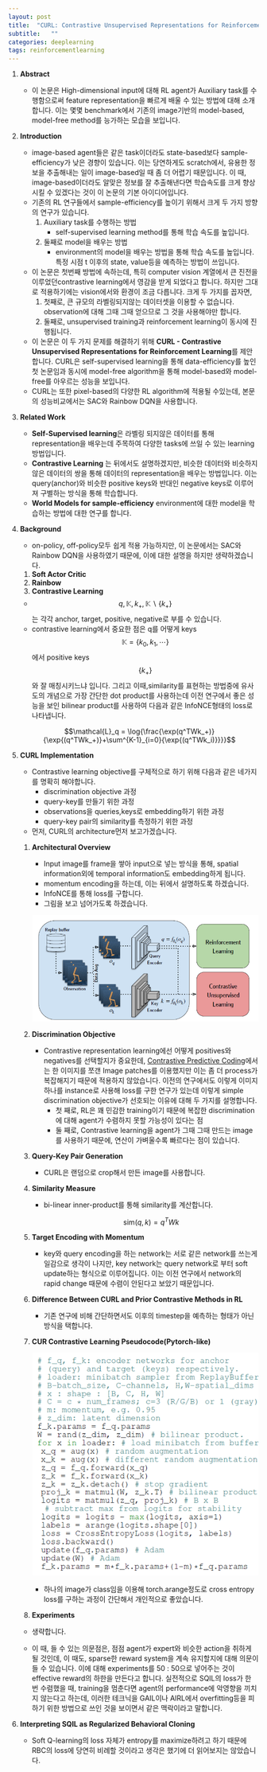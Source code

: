 ```yaml
---
layout: post
title:  "CURL: Contrastive Unsupervised Representations for Reinforcement Learning 논문 리뷰 및 설명"
subtitle:   ""
categories: deeplearning
tags: reinforcementlearning
---
```

1. **Abstract** 
    - 이 논문은 High-dimensional input에 대해 RL agent가 Auxiliary task를 수행함으로써 feature representation을 빠르게 배울 수 있는 방법에 대해 소개합니다. 이는 몇몇 benchmark에서 기존의 image기반의 model-based, model-free method를 능가하는 모습을 보입니다.
2. **Introduction**
    - image-based agent들은 같은 task이더라도 state-based보다 sample-efficiency가 낮은 경향이 있습니다. 이는 당연하게도 scratch에서, 유용한 정보을 추출해내는 일이 image-based일 때 좀 더 어렵기 때문입니다. 이 때, image-based이더라도 알맞은 정보를 잘 추출해낸다면 학습속도를 크게 향상시킬 수 있겠다는 것이 이 논문의 기본 아이디어입니다.
    - 기존의 RL 연구들에서 sample-efficiency를 높이기 위해서 크게 두 가지 방향의 연구가 있습니다.
        1. Auxiliary task를 수행하는 방법
            - self-supervised learning method를 통해 학습 속도를 높입니다.
        2. 둘째로 model을 배우는 방법
            - environment의 model을 배우는 방법을 통해 학습 속도를 높입니다. 특정 시점 t 이후의 state, value등을 예측하는 방법이 쓰입니다.
    - 이 논문은 첫번째 방법에 속하는데, 특히 computer vision 계열에서 큰 진전을 이루었던contrastive learning에서 영감을 받게 되었다고 합니다. 하지만 그대로 적용하기에는 vision에서와 환경이 조금 다릅니다. 크게 두 가지를 꼽자면,
        1. 첫째로, 큰 규모의 라벨링되지않는 데이터셋을 이용할 수 없습니다. observation에 대해 그때 그때 얻으므로 그 것을 사용해야만 합니다.
        2. 둘째로, unsupervised training과 reinforcement learning이 동시에 진행됩니다.
    - 이 논문은 이 두 가지 문제를 해결하기 위해 **CURL - Contrastive Unsupervised Representations for Reinforcement Learning**를 제안합니다. CURL은 self-supervised learning을 통해 data-efficiency를 높인 첫 논문임과 동시에 model-free algorithm을 통해 model-based와 model-free를 아우르는 성능을 보입니다.
    - CURL는 또한 pixel-based의 다양한 RL algorithm에 적용될 수있는데, 본문의 성능비교에서는 SAC와 Rainbow DQN을 사용합니다.
3. **Related Work**
    - **Self-Supervised learning**은 라벨링 되지않은 데이터를 통해 representation을 배우는데 주목하여 다양한 tasks에 쓰일 수 있는 learning 방법입니다.
    - **Contrastive Learning** 는 뒤에서도 설명하겠지만, 비슷한 데이터와 비슷하지않은 데이터의 쌍을 통해 데이터의 representation을 배우는 방법입니다. 이는 query(anchor)와 비슷한 positive keys와 반대인 negative keys로 이루어져 구별하는 방식을 통해 학습합니다.
    - **World Models for sample-efficiency** environment에 대한 model을 학습하는 방법에 대한 연구를 합니다.
4. **Background**
    - on-policy, off-policy모두 쉽게 적용 가능하지만, 이 논문에서는 SAC와 Rainbow DQN을 사용하였기 때문에, 이에 대한 설명을 하지만 생략하겠습니다.
    1. **Soft Actor Critic**
    2. **Rainbow**
    3. **Contrastive Learning**
    - $$q,\mathbb{K},k_+,\mathbb{K}\backslash\{k_+\}$$는 각각 anchor, target, positive, negative로 부를 수 있습니다.
    - contrastive learning에서 중요한 점은 q를 어떻게 keys $$\mathbb{K} = \{ k_0,k_1,\cdots \}$$에서 positive keys $$\{ k_+\}$$와 잘 매칭시키느냐 입니다.  그리고 이때,similarity를 표현하는 방법중에  유사도의 개념으로 가장 간단한 dot product를 사용하는데 이전 연구에서 좋은 성능을 보인 bilinear product를 사용하여 다음과 같은 InfoNCE형태의 loss로 나타냅니다.

    $$\mathcal{L}_q = \log{\frac{\exp(q^TWk_+)}{\exp{(q^TWk_+)}+\sum^{K-1}_{i=0}{\exp{(q^TWk_i)}}}}$$

5. **CURL Implementation**
    - Contrastive learning objective를 구체적으로 하기 위해 다음과 같은 네가지를 명확히 해야합니다.
        - discrimination objective 과정
        - query-key를 만들기 위한 과정
        - observations을 queries,keys로 embedding하기 위한 과정
        - query-key pair의 similarity를 측정하기 위한 과정
    - 먼저, CURL의 architecture먼저 보고가겠습니다.
    1. **Architectural Overview**
        - Input image를 frame을 쌓아 input으로 넣는 방식을 통해, spatial information외에 temporal information도 embedding하게 됩니다.
        - momentum encoding을 하는데, 이는 뒤에서 설명하도록 하겠습니다.
        - InfoNCE를 통해 loss를 구합니다.
        - 그림을 보고 넘어가도록 하겠습니다.

        ![curl](/assets/img/curl_0.PNG)

    2. **Discrimination Objective**
        - Contrastive representation learning에선 어떻게 positives와 negatives를 선택할지가 중요한데, [Contrastive Predictive Coding](https://arxiv.org/abs/1807.03748)에서는 한 이미지를 쪼갠 Image patches를 이용했지만 이는 좀 더 process가 복잡해지기 때문에 적용하지 않았습니다. 이전의 연구에서도 이렇게 이미지 하나를 instance로 사용해 loss를 구한 연구가 있는데 이렇게 simple discrimination objective가 선호되는 이유에 대해 두 가지를 설명합니다.
            - 첫 째로, RL은 꽤 민감한 training이기 때문에 복잡한 discrimination에 대해 agent가 수렴하지 못할 가능성이 있다는 점
            - 둘 째로, Contrastive learning을 agent가 그때 그때 만드는 image를 사용하기 때문에, 연산이 가벼울수록 빠르다는 점이 있습니다.
    3. **Query-Key Pair Generation**
        - CURL은 랜덤으로 crop해서 만든 image를 사용합니다.
    4. **Similarity Measure**
        - bi-linear inner-product를 통해 similarity를 계산합니다.

            $$\mathrm{sim}(q,k) = q^TWk$$

    5. **Target Encoding with Momentum**
        - key와 query encoding을 하는 network는 서로 같은 network를 쓰는게 일감으로 생각이 나지만, key network는 query network로 부터 soft update하는 형식으로 이루어집니다. 이는 이전 연구에서 network의 rapid change 때문에 수렴이 안된다고 보았기 때문입니다.
    6. **Difference Between CURL and Prior Contrastive Methods in RL**
        - 기존 연구에 비해 간단하면서도 이후의 timestep을 예측하는 형태가 아닌 방식을 택합니다.
    7. **CUR Contrastive Learning Pseudocode(Pytorch-like)**

        ![curl](/assets/img/curl_1.PNG)

        - 하나의 image가 class임을 이용해 torch.arange정도로 cross entropy loss를 구하는 과정이 간단해서 개인적으로 좋았습니다.
    8. **Experiments**
    - 생략합니다.

    - 이 때, 들 수 있는 의문점은, 점점 agent가 expert와 비슷한 action을 취하게 될 것인데, 이 때도, sparse한 reward system을 계속 유지할지에 대해 의문이 들 수 있습니다. 이에 대해 experiments를 50 : 50으로 넣어주는 것이 effective reward의 하한을 만든다고 합니다. 실전적으로 SQIL의 loss가 한 번 수렴했을 때, training을 멈춘다면 agent의 performance에 악영향을 끼치지 않는다고 하는데, 이러한 테크닉을 GAIL이나 AIRL에서 overfitting등을 피하기 위한 방법으로 쓰인 것을 보이면서 같은 맥락이라고 말합니다.
4. **Interpreting SQIL as Regularized Behavioral Cloning**
    - Soft Q-learning의 loss 자체가 entropy를 maximize하려고 하기 때문에 RBC의 loss에 당연히 비례할 것이라고 생각은 했기에 더 읽어보지는 않았습니다.